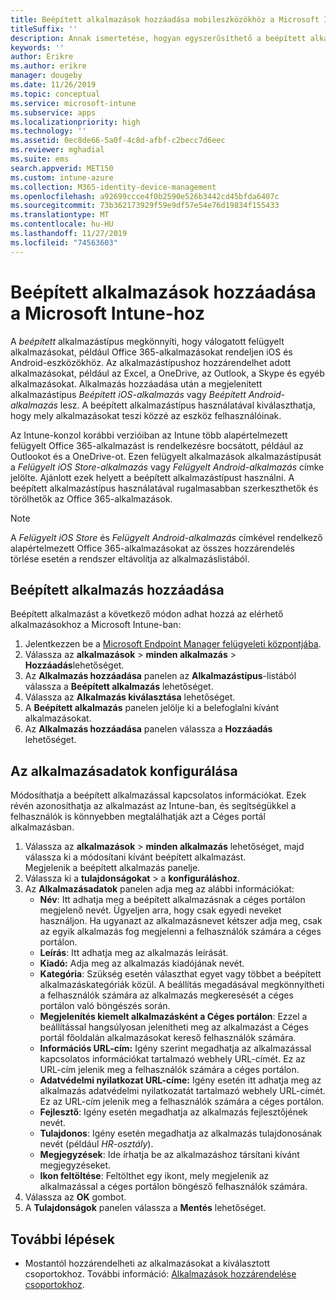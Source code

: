 ```yaml
---
title: Beépített alkalmazások hozzáadása mobileszközökhöz a Microsoft Intune-nal
titleSuffix: ''
description: Annak ismertetése, hogyan egyszerűsíthető a beépített alkalmazások mobileszközökre való telepítése az Intune használatával.
keywords: ''
author: Erikre
ms.author: erikre
manager: dougeby
ms.date: 11/26/2019
ms.topic: conceptual
ms.service: microsoft-intune
ms.subservice: apps
ms.localizationpriority: high
ms.technology: ''
ms.assetid: 0ec8de66-5a0f-4c8d-afbf-c2becc7d6eec
ms.reviewer: mghadial
ms.suite: ems
search.appverid: MET150
ms.custom: intune-azure
ms.collection: M365-identity-device-management
ms.openlocfilehash: a92699ccce4f0b2590e526b3442cd45bfda6407c
ms.sourcegitcommit: 73b362173929f59e9df57e54e76d19834f155433
ms.translationtype: MT
ms.contentlocale: hu-HU
ms.lasthandoff: 11/27/2019
ms.locfileid: "74563603"
---
```

# <a name="add-built-in-apps-to-microsoft-intune"></a>Beépített alkalmazások hozzáadása a Microsoft Intune-hoz

A *beépített* alkalmazástípus megkönnyíti, hogy válogatott felügyelt alkalmazásokat, például Office 365-alkalmazásokat rendeljen iOS és Android-eszközökhöz. Az alkalmazástípushoz hozzárendelhet adott alkalmazásokat, például az Excel, a OneDrive, az Outlook, a Skype és egyéb alkalmazásokat. Alkalmazás hozzáadása után a megjelenített alkalmazástípus *Beépített iOS-alkalmazás* vagy *Beépített Android-alkalmazás* lesz. A beépített alkalmazástípus használatával kiválaszthatja, hogy mely alkalmazásokat teszi közzé az eszköz felhasználóinak.

Az Intune-konzol korábbi verzióiban az Intune több alapértelmezett felügyelt Office 365-alkalmazást is rendelkezésre bocsátott, például az Outlookot és a OneDrive-ot. Ezen felügyelt alkalmazások alkalmazástípusát a *Felügyelt iOS Store-alkalmazás* vagy *Felügyelt Android-alkalmazás* címke jelölte. Ajánlott ezek helyett a beépített alkalmazástípust használni. A beépített alkalmazástípus használatával rugalmasabban szerkeszthetők és törölhetők az Office 365-alkalmazások.

>[!NOTE]
>A *Felügyelt iOS Store* és *Felügyelt Android-alkalmazás* címkével rendelkező alapértelmezett Office 365-alkalmazásokat az összes hozzárendelés törlése esetén a rendszer eltávolítja az alkalmazáslistából.

## <a name="add-a-built-in-app"></a>Beépített alkalmazás hozzáadása

Beépített alkalmazást a következő módon adhat hozzá az elérhető alkalmazásokhoz a Microsoft Intune-ban:
1. Jelentkezzen be a [Microsoft Endpoint Manager felügyeleti központjába](https://go.microsoft.com/fwlink/?linkid=2109431).
2. Válassza az **alkalmazások** > **minden alkalmazás** > **Hozzáadás**lehetőséget.
3. Az **Alkalmazás hozzáadása** panelen az **Alkalmazástípus**-listából válassza a **Beépített alkalmazás** lehetőséget.
4. Válassza az **Alkalmazás kiválasztása** lehetőséget.
5. A **Beépített alkalmazás** panelen jelölje ki a belefoglalni kívánt alkalmazásokat.
6. Az **Alkalmazás hozzáadása** panelen válassza a **Hozzáadás** lehetőséget.


## <a name="configure-app-information"></a>Az alkalmazásadatok konfigurálása

Módosíthatja a beépített alkalmazással kapcsolatos információkat. Ezek révén azonosíthatja az alkalmazást az Intune-ban, és segítségükkel a felhasználók is könnyebben megtalálhatják azt a Céges portál alkalmazásban.
1. Válassza az **alkalmazások** > **minden alkalmazás** lehetőséget, majd válassza ki a módosítani kívánt beépített alkalmazást.  
   Megjelenik a beépített alkalmazás panelje.
2. Válassza ki a **tulajdonságokat** > a **konfiguráláshoz**.
4. Az **Alkalmazásadatok** panelen adja meg az alábbi információkat:
    - **Név**: Itt adhatja meg a beépített alkalmazásnak a céges portálon megjelenő nevét. Ügyeljen arra, hogy csak egyedi neveket használjon. Ha ugyanazt az alkalmazásnevet kétszer adja meg, csak az egyik alkalmazás fog megjelenni a felhasználók számára a céges portálon.
    - **Leírás**: Itt adhatja meg az alkalmazás leírását. 
    - **Kiadó:** Adja meg az alkalmazás kiadójának nevét.
    - **Kategória**: Szükség esetén választhat egyet vagy többet a beépített alkalmazáskategóriák közül. A beállítás megadásával megkönnyítheti a felhasználók számára az alkalmazás megkeresését a céges portálon való böngészés során.
    - **Megjelenítés kiemelt alkalmazásként a Céges portálon**: Ezzel a beállítással hangsúlyosan jelenítheti meg az alkalmazást a Céges portál főoldalán alkalmazásokat kereső felhasználók számára.
    - **Információs URL-cím:** Igény szerint megadhatja az alkalmazással kapcsolatos információkat tartalmazó webhely URL-címét. Ez az URL-cím jelenik meg a felhasználók számára a céges portálon.
    - **Adatvédelmi nyilatkozat URL-címe:** Igény esetén itt adhatja meg az alkalmazás adatvédelmi nyilatkozatát tartalmazó webhely URL-címét. Ez az URL-cím jelenik meg a felhasználók számára a céges portálon.
    - **Fejlesztő**: Igény esetén megadhatja az alkalmazás fejlesztőjének nevét.
    - **Tulajdonos**: Igény esetén megadhatja az alkalmazás tulajdonosának nevét (például *HR-osztály*).
    - **Megjegyzések**: Ide írhatja be az alkalmazáshoz társítani kívánt megjegyzéseket.
    - **Ikon feltöltése**: Feltölthet egy ikont, mely megjelenik az alkalmazással a céges portálon böngésző felhasználók számára.
4. Válassza az **OK** gombot.
5. A **Tulajdonságok** panelen válassza a **Mentés** lehetőséget.

## <a name="next-steps"></a>További lépések

- Mostantól hozzárendelheti az alkalmazásokat a kiválasztott csoportokhoz. További információ: [Alkalmazások hozzárendelése csoportokhoz](apps-deploy.md).
